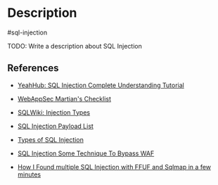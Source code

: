 # Description

#sql-injection

TODO: Write a description about SQL Injection

## References

- [YeahHub: SQL Injection Complete Understanding Tutorial](https://www.yeahhub.com/sql-injection-complete-understanding-tutorial/)

- [WebAppSec Martian's Checklist](https://book.martiandefense.llc/practical-notes/appsec)

- [SQLWiki: Injection Types](https://sqlwiki.netspi.com/injectionTypes/)

- [SQL Injection Payload List](https://github.com/payloadbox/sql-injection-payload-list)

- [Types of SQL Injection](https://www.acunetix.com/websitesecurity/sql-injection2/)

- [SQL Injection Some Technique To Bypass WAF](https://securityonline.info/sql-injection-some-techique-to-bypass-waf/)

- [How I Found multiple SQL Injection with FFUF and Sqlmap in a few minutes](https://infosecwriteups.com/how-i-found-multiple-sql-injection-with-ffuf-and-sqlmap-in-a-few-minutes-2824cd4dfab)